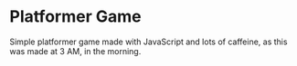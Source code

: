 # Platformer Game
Simple platformer game made with JavaScript and lots of caffeine, as this was made at 3 AM, in the morning.
